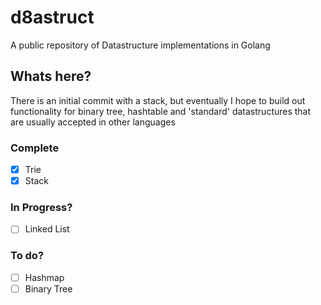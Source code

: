 # d8astruct
A public repository of Datastructure implementations in Golang 

## Whats here?
There is an initial commit with a stack, but eventually I hope to build out functionality for binary tree, hashtable and 'standard' datastructures that are usually accepted in other languages

### Complete
- [x] Trie
- [x] Stack

### In Progress?
- [ ] Linked List

### To do?
- [ ] Hashmap
- [ ] Binary Tree
